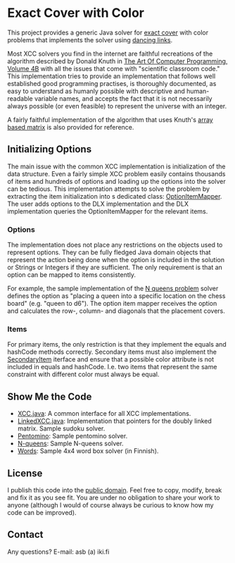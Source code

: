 # Exact Cover with Color

This project provides a generic Java solver for [exact cover](https://en.wikipedia.org/wiki/Exact_cover) with color
problems that implements the solver using [dancing links](https://en.wikipedia.org/wiki/Dancing_Links).

Most XCC solvers you find in the internet are faithful recreations of the
algorithm described by Donald Knuth in [The Art Of Computer Programming,
Volume 4B](https://en.wikipedia.org/wiki/The_Art_of_Computer_Programming#Volume_4B_%E2%80%93_Combinatorial_Algorithms,_Part_2) with all the issues that come with "scientific classroom
code." This implementation tries to provide an implementation that follows
well established good programming practises, is thoroughly documented,
as easy to understand as humanly possible with descriptive and human-readable
variable names, and accepts the fact that it is not necessarily always
possible (or even feasible) to represent the universe with an integer.

A fairly faithful implementation of the algorithm that uses Knuth's [array
based matrix](https://gitlab.com/antti.brax/exact-cover/-/blob/main/solver/src/main/java/fi/iki/asb/xcc/ReferenceXCC.java) is also provided for reference.

## Initializing Options

The main issue with the common XCC implementation is initialization of the
data structure. Even a fairly simple XCC problem easily contains thousands
of items and hundreds of options and loading up the options into the solver
can be tedious. This implementation attempts to solve the problem by
extracting the item initialization into s dedicated class: [OptionItemMapper](
https://gitlab.com/antti.brax/exact-cover/-/blob/main/solver/src/main/java/fi/iki/asb/xcc/OptionItemMapper.java).
The user adds options to the DLX implementation and the DLX implementation
queries the OptionItemMapper for the relevant items.

### Options

The implementation does not place any restrictions on the objects used to
represent options. They can be fully fledged Java domain objects that represent
the action being done when the option is included in the solution or Strings
or Integers if they are sufficient. The only requirement is that an option
can be mapped to items consistently.

For example, the sample implementation of the [N queens problem](
https://gitlab.com/antti.brax/exact-cover/-/blob/main/examples/src/main/java/fi/iki/asb/xcc/examples/queen)
solver defines the option as "placing a queen into a specific location on
the chess board" (e.g. "queen to d6"). The option item mapper receives the
option and calculates the row-, column- and diagonals that the placement
covers.

### Items

For primary items, the only restriction is that they implement the equals and hashCode
methods correctly. Secondary items must also implement the [SecondaryItem](
  https://gitlab.com/antti.brax/exact-cover/-/blob/main/src/main/solver/java/fi/iki/asb/xcc/SecondaryItem.java) iterface and ensure that a possible color attribute is not included in equals
and hashCode. I.e. two items that represent the same constraint with different color
must always be equal.

## Show Me the Code

 * [XCC.java](https://gitlab.com/antti.brax/exact-cover/-/blob/main/src/main/java/fi/iki/asb/xcc/XCC.java): 
   A common interface for all XCC implementations.
 * [LinkedXCC.java](https://gitlab.com/antti.brax/exact-cover/-/blob/main/src/main/java/fi/iki/asb/xcc/LinkedXCC.java):
   Implementation that pointers for the doubly linked matrix. 
   Sample sudoku solver.
 * [Pentomino](https://gitlab.com/antti.brax/exact-cover/-/blob/main/examples/src/main/java/fi/iki/asb/xcc/examples/pentomino):
   Sample pentomino solver.
 * [N-queens](https://gitlab.com/antti.brax/exact-cover/-/blob/main/examples/src/main/java/fi/iki/asb/xcc/examples/queen):
   Sample N-queens solver.
 * [Words](https://gitlab.com/antti.brax/exact-cover/-/blob/main/examples/src/main/java/fi/iki/asb/xcc/examples/words):
   Sample 4x4 word box solver (in Finnish).

## License

I publish this code into the [public domain](https://gitlab.com/antti.brax/exact-cover/-/blob/main/LICENSE).
Feel free to copy, modify, break and fix it as you see fit. You are under no
obligation to share your work to anyone (although I would of course always be
curious to know how my code can be improved).

## Contact

Any questions? E-mail: asb (a) iki.fi
